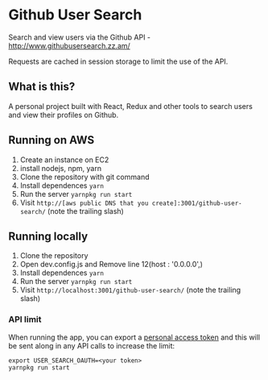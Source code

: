 # Github User Search
Search and view users via the Github API - http://www.githubusersearch.zz.am/

Requests are cached in session storage to limit the use of the API.

## What is this?

A personal project built with React, Redux and other tools to search users and
view their profiles on Github. 


## Running on AWS

1. Create an instance on EC2
1. install nodejs, npm, yarn
1. Clone the repository with git command
1. Install dependences `yarn`
1. Run the server `yarnpkg run start`
1. Visit `http://[aws public DNS that you create]:3001/github-user-search/` (note the trailing slash)


## Running locally

1. Clone the repository
1. Open dev.config.js and Remove line 12(host : '0.0.0.0',)
1. Install dependences `yarn`
1. Run the server `yarnpkg run start`
1. Visit `http://localhost:3001/github-user-search/` (note the trailing slash)



### API limit

When running the app, you can export a [personal
access token](https://github.com/settings/tokens) and this will be
sent along in any API calls to increase the limit:

```
export USER_SEARCH_OAUTH=<your token>
yarnpkg run start
```
